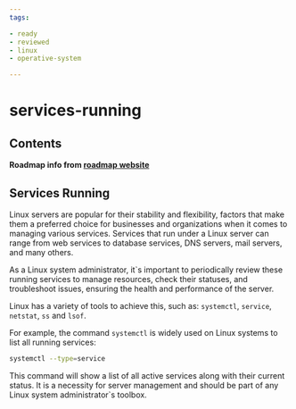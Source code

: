 ```yaml
---
tags:

- ready
- reviewed
- linux
- operative-system

---
```


# services-running

## Contents

__Roadmap info from [roadmap website](https://roadmap.sh/linux/server-review/services-running)__

## Services Running

Linux servers are popular for their stability and flexibility, factors that make them a preferred choice for businesses and organizations when it comes to managing various services. Services that run under a Linux server can range from web services to database services, DNS servers, mail servers, and many others.

As a Linux system administrator, it`s important to periodically review these running services to manage resources, check their statuses, and troubleshoot issues, ensuring the health and performance of the server.

Linux has a variety of tools to achieve this, such as: `systemctl`, `service`, `netstat`, `ss` and `lsof`.

For example, the command `systemctl` is widely used on Linux systems to list all running services:

```bash
systemctl --type=service 

```

This command will show a list of all active services along with their current status. It is a necessity for server management and should be part of any Linux system administrator`s toolbox.
